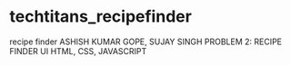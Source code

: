 # techtitans_recipefinder
recipe finder
ASHISH KUMAR GOPE, SUJAY SINGH
PROBLEM 2: RECIPE FINDER UI
HTML, CSS, JAVASCRIPT
